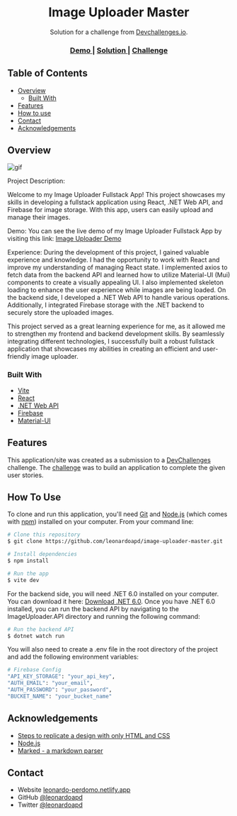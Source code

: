 <!-- Please update value in the {}  -->

<h1 align="center">Image Uploader Master</h1>

<div align="center">
   Solution for a challenge from  <a href="http://devchallenges.io" target="_blank">Devchallenges.io</a>.
</div>

<div align="center">
  <h3>
    <a href="https://image-uploader-page.netlify.app">
      Demo
    </a>
    <span> | </span>
    <a href="https://github.com/leonardoapd/image-uploader-master/">
      Solution
    </a>
    <span> | </span>
    <a href="https://devchallenges.io/challenges/O2iGT9yBd6xZBrOcVirx">
      Challenge
    </a>
  </h3>
</div>

<!-- TABLE OF CONTENTS -->

## Table of Contents

- [Overview](#overview)
  - [Built With](#built-with)
- [Features](#features)
- [How to use](#how-to-use)
- [Contact](#contact)
- [Acknowledgements](#acknowledgements)

<!-- OVERVIEW -->

## Overview

![gif](./image-uploader.gif)

Project Description:

Welcome to my Image Uploader Fullstack App! This project showcases my skills in developing a fullstack application using React, .NET Web API, and Firebase for image storage. With this app, users can easily upload and manage their images.

Demo: You can see the live demo of my Image Uploader Fullstack App by visiting this link: [Image Uploader Demo](https://image-uploader-page.netlify.app/)

Experience: During the development of this project, I gained valuable experience and knowledge. I had the opportunity to work with React and improve my understanding of managing React state. I implemented axios to fetch data from the backend API and learned how to utilize Material-UI (Mui) components to create a visually appealing UI. I also implemented skeleton loading to enhance the user experience while images are being loaded. On the backend side, I developed a .NET Web API to handle various operations. Additionally, I integrated Firebase storage with the .NET backend to securely store the uploaded images.

This project served as a great learning experience for me, as it allowed me to strengthen my frontend and backend development skills. By seamlessly integrating different technologies, I successfully built a robust fullstack application that showcases my abilities in creating an efficient and user-friendly image uploader.

### Built With

<!-- This section should list any major frameworks that you built your project using. Here are a few examples.-->

- [Vite](https://vitejs.dev/)
- [React](https://reactjs.org/)
- [.NET Web API](https://dotnet.microsoft.com/apps/aspnet/apis)
- [Firebase](https://firebase.google.com/)
- [Material-UI](https://material-ui.com/)

## Features

<!-- List the features of your application or follow the template. Don't share the figma file here :) -->

This application/site was created as a submission to a [DevChallenges](https://devchallenges.io/challenges) challenge. The [challenge](https://devchallenges.io/challenges/O2iGT9yBd6xZBrOcVirx) was to build an application to complete the given user stories.

## How To Use

<!-- Example: -->

To clone and run this application, you'll need [Git](https://git-scm.com) and [Node.js](https://nodejs.org/en/download/) (which comes with [npm](http://npmjs.com)) installed on your computer. From your command line:

```bash
# Clone this repository
$ git clone https://github.com/leonardoapd/image-uploader-master.git

# Install dependencies
$ npm install

# Run the app
$ vite dev
```

For the backend side, you will need .NET 6.0 installed on your computer. You can download it here: [Download .NET 6.0](https://dotnet.microsoft.com/download/dotnet/6.0). Once you have .NET 6.0 installed, you can run the backend API by navigating to the ImageUploader.API directory and running the following command:

```bash
# Run the backend API
$ dotnet watch run
```

You will also need to create a .env file in the root directory of the project and add the following environment variables:

```bash
# Firebase Config
"API_KEY_STORAGE": "your_api_key",
"AUTH_EMAIL": "your_email",
"AUTH_PASSWORD": "your_password",
"BUCKET_NAME": "your_bucket_name"
```



## Acknowledgements

<!-- This section should list any articles or add-ons/plugins that helps you to complete the project. This is optional but it will help you in the future. For example -->

- [Steps to replicate a design with only HTML and CSS](https://devchallenges-blogs.web.app/how-to-replicate-design/)
- [Node.js](https://nodejs.org/)
- [Marked - a markdown parser](https://github.com/chjj/marked)

## Contact

- Website [leonardo-perdomo.netlify.app](https://leonardo-perdomo.netlify.app)
- GitHub [@leonardoapd](https://github.com/leonardoapd)
- Twitter [@leonardoapd](https://twitter.com/leonardoapd)
